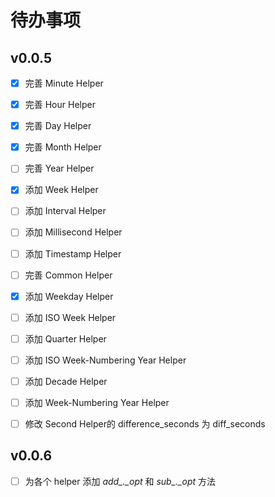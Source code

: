# 待办事项

## v0.0.5 

- [x] 完善 Minute Helper
- [x] 完善 Hour Helper
- [x] 完善 Day Helper
- [x] 完善 Month Helper
- [ ] 完善 Year Helper
- [x] 添加 Week Helper
- [ ] 添加 Interval Helper
- [ ] 添加 Millisecond Helper
- [ ] 添加 Timestamp Helper
- [ ] 完善 Common Helper
- [x] 添加 Weekday Helper
- [ ] 添加 ISO Week Helper
- [ ] 添加 Quarter Helper
- [ ] 添加 ISO Week-Numbering Year Helper
- [ ] 添加 Decade Helper
- [ ] 添加 Week-Numbering Year Helper

- [ ] 修改 Second Helper的 difference_seconds 为 diff_seconds

## v0.0.6

- [ ] 为各个 helper 添加 *add_._opt* 和 *sub_._opt* 方法
